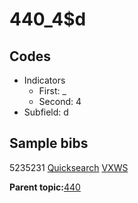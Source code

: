 # 440\_4$d

## Codes

-   Indicators
    -   First: \_
    -   Second: 4
-   Subfield: d

## Sample bibs

5235231 [Quicksearch](https://search.library.yale.edu/catalog/5235231) [VXWS](http://prodorbis.library.yale.edu:7014/vxws/GetHoldingsService?bibId=5235231)

**Parent topic:**[440](../../tags/440/440.md)

